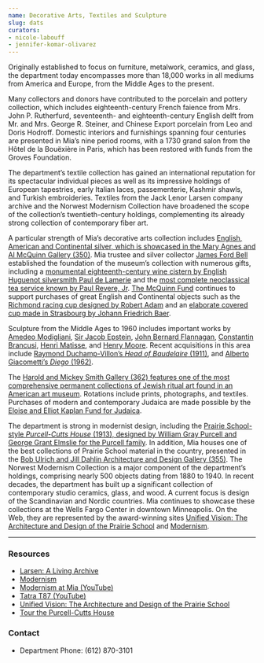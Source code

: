 ```yaml
---
name: Decorative Arts, Textiles and Sculpture
slug: dats
curators:
- nicole-labouff
- jennifer-komar-olivarez
---
```


Originally established to focus on furniture, metalwork, ceramics, and glass, the department today encompasses more than 18,000 works in all mediums from America and Europe, from the Middle Ages to the present.

Many collectors and donors have contributed to the porcelain and pottery collection, which includes eighteenth-century French faience from Mrs. John P. Rutherfurd, seventeenth- and eighteenth-century English delft from Mr. and Mrs. George R. Steiner, and Chinese Export porcelain from Leo and Doris Hodroff. Domestic interiors and furnishings spanning four centuries are presented in Mia’s nine period rooms, with a 1730 grand salon from the Hôtel de la Bouëxière in Paris, which has been restored with funds from the Groves Foundation.

The department’s textile collection has gained an international reputation for its spectacular individual pieces as well as its impressive holdings of European tapestries, early Italian laces, passementerie, Kashmir shawls, and Turkish embroideries. Textiles from the Jack Lenor Larsen company archive and the Norwest Modernism Collection have broadened the scope of the collection’s twentieth-century holdings, complementing its already strong collection of contemporary fiber art.

A particular strength of Mia’s decorative arts collection includes [English, American and Continental silver, which is showcased in the Mary Agnes and Al McQuinn Gallery (350)](http://collections.artsmia.org/search/G350). Mia trustee and silver collector [James Ford Bell](http://collections.artsmia.org/search/creditline:%22James%20Ford%20Bell%22) established the foundation of the museum’s collection with numerous gifts, including a [monumental eighteenth-century wine cistern by English Huguenot silversmith Paul de Lamerie](http://collections.artsmia.org/art/1451) and the [most complete neoclassical tea service known by Paul Revere, Jr](http://collections.artsmia.org/search/tea%20service/filters/artist:%22Paul%20Revere,%20Jr.%22). [The McQuinn Fund](http://collections.artsmia.org/search/creditline:McQuinn) continues to support purchases of great English and Continental objects such as the [Richmond racing cup designed by Robert Adam](http://collections.artsmia.org/art/98750) and an [elaborate covered cup made in Strasbourg by Johann Friedrich Baer](http://collections.artsmia.org/art/109118).

Sculpture from the Middle Ages to 1960 includes important works by [Amedeo Modigliani](http://collections.artsmia.org/art/1502), [Sir Jacob Epstein](http://collections.artsmia.org/art/1633), [John Bernard Flannagan](http://collections.artsmia.org/art/1165), [Constantin Brancusi](http://collections.artsmia.org/art/1274), [Henri Matisse](http://collections.artsmia.org/search/henri%20matisse/filters/department:%22Decorative%20Arts,%20Textiles%20&%20Sculpture%22), and [Henry Moore](http://collections.artsmia.org/art/1244). Recent acquisitions in this area include [Raymond Duchamp-Villon’s <em>Head of Baudelaire</em> (1911)](http://collections.artsmia.org/art/18365), and [Alberto Giacometti’s <em>Diego</em> (1962)](http://collections.artsmia.org/art/12776).

The [Harold and Mickey Smith Gallery (362) features one of the most comprehensive permanent collections of Jewish ritual art found in an American art museum](http://collections.artsmia.org/search/G362). Rotations include prints, photographs, and textiles. Purchases of modern and contemporary Judaica are made possible by the [Eloise and Elliot Kaplan Fund for Judaica](http://collections.artsmia.org/search/creditline:%22The%20Eloise%20and%20Elliot%20Kaplan%20Endowment%20for%20Judaica%22).

The department is strong in modernist design, including the [Prairie School-style <em>Purcell-Cutts House</em> (1913), designed by William Gray Purcell and George Grant Elmslie for the Purcell family](http://collections.artsmia.org/info/purcell-cutts). In addition, Mia houses one of the best collections of Prairie School material in the country, presented in the [Bob Ulrich and Jill Dahlin Architecture and Design Gallery (355)](http://collections.artsmia.org/search/G355). The Norwest Modernism Collection is a major component of the department’s holdings, comprising nearly 500 objects dating from 1880 to 1940. In recent decades, the department has built up a significant collection of contemporary studio ceramics, glass, and wood. A current focus is design of the Scandinavian and Nordic countries. Mia continues to showcase these collections at the Wells Fargo Center in downtown Minneapolis. On the Web, they are represented by the award-winning sites <a href="http://www.artsmia.org/unified-vision/">Unified Vision: The Architecture and Design of the Prairie School</a> and <a href="http://www.artsmia.org/modernism/">Modernism</a>.

---

### Resources

* [Larsen: A Living Archive](http://www.artsmia.org/larsen)
* [Modernism](http://www.artsmia.org/modernism)
* [Modernism at Mia (YouTube)](http://www.youtube.com/watch?v=xVjcyH72Vfo&feature=PlayList&p=2ABA33CF99416D39&index=0&playnext=1)
* [Tatra T87 (YouTube)](http://www.youtube.com/watch?v=cvSKFrMcVUE&feature=PlayList&p=2346A34E946C037F&index=0&playnext=1)
* [Unified Vision: The Architecture and Design of the Prairie School](http://www.artsmia.org/unified-vision)
* [Tour the Purcell-Cutts House](https://collections.artsmia.org/index.php?page=purcell-cutts#)

### Contact
* Department Phone: (612) 870-3101
